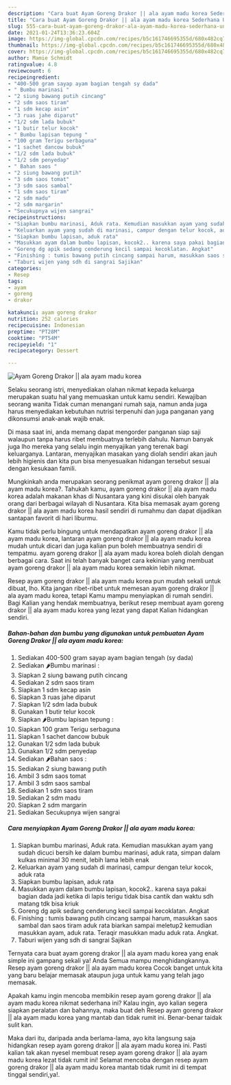 ```yaml
---
description: "Cara buat Ayam Goreng Drakor || ala ayam madu korea Sederhana Untuk Jualan"
title: "Cara buat Ayam Goreng Drakor || ala ayam madu korea Sederhana Untuk Jualan"
slug: 555-cara-buat-ayam-goreng-drakor-ala-ayam-madu-korea-sederhana-untuk-jualan
date: 2021-01-24T13:36:23.604Z
image: https://img-global.cpcdn.com/recipes/b5c161746695355d/680x482cq70/ayam-goreng-drakor-ala-ayam-madu-korea-foto-resep-utama.jpg
thumbnail: https://img-global.cpcdn.com/recipes/b5c161746695355d/680x482cq70/ayam-goreng-drakor-ala-ayam-madu-korea-foto-resep-utama.jpg
cover: https://img-global.cpcdn.com/recipes/b5c161746695355d/680x482cq70/ayam-goreng-drakor-ala-ayam-madu-korea-foto-resep-utama.jpg
author: Mamie Schmidt
ratingvalue: 4.8
reviewcount: 6
recipeingredient:
- "400-500 gram sayap ayam bagian tengah sy dada"
- " Bumbu marinasi "
- "2 siung bawang putih cincang"
- "2 sdm saos tiram"
- "1 sdm kecap asin"
- "3 ruas jahe diparut"
- "1/2 sdm lada bubuk"
- "1 butir telur kocok"
- " Bumbu lapisan tepung "
- "100 gram Terigu serbaguna"
- "1 sachet dancow bubuk"
- "1/2 sdm lada bubuk"
- "1/2 sdm penyedap"
- " Bahan saos "
- "2 siung bawang putih"
- "3 sdm saos tomat"
- "3 sdm saos sambal"
- "1 sdm saos tiram"
- "2 sdm madu"
- "2 sdm margarin"
- "Secukupnya wijen sangrai"
recipeinstructions:
- "Siapkan bumbu marinasi, Aduk rata. Kemudian masukkan ayam yang sudah dicuci bersih ke dalam bumbu marinasi, aduk rata, simpan dalam kulkas minimal 30 menit, lebih lama lebih enak"
- "Keluarkan ayam yang sudah di marinasi, campur dengan telur kocok, aduk rata"
- "Siapkan bumbu lapisan, aduk rata"
- "Masukkan ayam dalam bumbu lapisan, kocok2.. karena saya pakai bagian dada jadi ketika di lapis terigu tidak bisa cantik dan waktu sdh matang tdk bisa kriuk"
- "Goreng dg apik sedang cenderung kecil sampai kecoklatan. Angkat"
- "Finishing : tumis bawang putih cincang sampai harum, masukkan saos sambal dan saos tiram aduk rata biarkan sampai meletup2 kemudian masukkan ayam, aduk rata. Teraqir masukkan madu aduk rata. Angkat."
- "Taburi wijen yang sdh di sangrai Sajikan"
categories:
- Resep
tags:
- ayam
- goreng
- drakor

katakunci: ayam goreng drakor 
nutrition: 252 calories
recipecuisine: Indonesian
preptime: "PT28M"
cooktime: "PT54M"
recipeyield: "1"
recipecategory: Dessert

---
```



![Ayam Goreng Drakor || ala ayam madu korea](https://img-global.cpcdn.com/recipes/b5c161746695355d/680x482cq70/ayam-goreng-drakor-ala-ayam-madu-korea-foto-resep-utama.jpg)

Selaku seorang istri, menyediakan olahan nikmat kepada keluarga merupakan suatu hal yang memuaskan untuk kamu sendiri. Kewajiban seorang  wanita Tidak cuman menangani rumah saja, namun anda juga harus menyediakan kebutuhan nutrisi terpenuhi dan juga panganan yang dikonsumsi anak-anak wajib enak.

Di masa  saat ini, anda memang dapat mengorder panganan siap saji walaupun tanpa harus ribet membuatnya terlebih dahulu. Namun banyak juga lho mereka yang selalu ingin menyajikan yang terenak bagi keluarganya. Lantaran, menyajikan masakan yang diolah sendiri akan jauh lebih higienis dan kita pun bisa menyesuaikan hidangan tersebut sesuai dengan kesukaan famili. 



Mungkinkah anda merupakan seorang penikmat ayam goreng drakor || ala ayam madu korea?. Tahukah kamu, ayam goreng drakor || ala ayam madu korea adalah makanan khas di Nusantara yang kini disukai oleh banyak orang dari berbagai wilayah di Nusantara. Kita bisa memasak ayam goreng drakor || ala ayam madu korea hasil sendiri di rumahmu dan dapat dijadikan santapan favorit di hari liburmu.

Kamu tidak perlu bingung untuk mendapatkan ayam goreng drakor || ala ayam madu korea, lantaran ayam goreng drakor || ala ayam madu korea mudah untuk dicari dan juga kalian pun boleh membuatnya sendiri di tempatmu. ayam goreng drakor || ala ayam madu korea boleh diolah dengan berbagai cara. Saat ini telah banyak banget cara kekinian yang membuat ayam goreng drakor || ala ayam madu korea semakin lebih nikmat.

Resep ayam goreng drakor || ala ayam madu korea pun mudah sekali untuk dibuat, lho. Kita jangan ribet-ribet untuk memesan ayam goreng drakor || ala ayam madu korea, tetapi Kamu mampu menyiapkan di rumah sendiri. Bagi Kalian yang hendak membuatnya, berikut resep membuat ayam goreng drakor || ala ayam madu korea yang lezat yang dapat Kalian hidangkan sendiri.

<!--inarticleads1-->

##### Bahan-bahan dan bumbu yang digunakan untuk pembuatan Ayam Goreng Drakor || ala ayam madu korea:

1. Sediakan 400-500 gram sayap ayam bagian tengah (sy dada)
1. Sediakan  🌶️Bumbu marinasi :
1. Siapkan 2 siung bawang putih cincang
1. Sediakan 2 sdm saos tiram
1. Siapkan 1 sdm kecap asin
1. Siapkan 3 ruas jahe diparut
1. Siapkan 1/2 sdm lada bubuk
1. Gunakan 1 butir telur kocok
1. Siapkan  🌶️Bumbu lapisan tepung :
1. Siapkan 100 gram Terigu serbaguna
1. Siapkan 1 sachet dancow bubuk
1. Gunakan 1/2 sdm lada bubuk
1. Gunakan 1/2 sdm penyedap
1. Sediakan  🌶️Bahan saos :
1. Sediakan 2 siung bawang putih
1. Ambil 3 sdm saos tomat
1. Ambil 3 sdm saos sambal
1. Sediakan 1 sdm saos tiram
1. Sediakan 2 sdm madu
1. Siapkan 2 sdm margarin
1. Sediakan Secukupnya wijen sangrai




<!--inarticleads2-->

##### Cara menyiapkan Ayam Goreng Drakor || ala ayam madu korea:

1. Siapkan bumbu marinasi, Aduk rata. Kemudian masukkan ayam yang sudah dicuci bersih ke dalam bumbu marinasi, aduk rata, simpan dalam kulkas minimal 30 menit, lebih lama lebih enak
1. Keluarkan ayam yang sudah di marinasi, campur dengan telur kocok, aduk rata
1. Siapkan bumbu lapisan, aduk rata
1. Masukkan ayam dalam bumbu lapisan, kocok2.. karena saya pakai bagian dada jadi ketika di lapis terigu tidak bisa cantik dan waktu sdh matang tdk bisa kriuk
1. Goreng dg apik sedang cenderung kecil sampai kecoklatan. Angkat
1. Finishing : tumis bawang putih cincang sampai harum, masukkan saos sambal dan saos tiram aduk rata biarkan sampai meletup2 kemudian masukkan ayam, aduk rata. Teraqir masukkan madu aduk rata. Angkat.
1. Taburi wijen yang sdh di sangrai Sajikan




Ternyata cara buat ayam goreng drakor || ala ayam madu korea yang enak simple ini gampang sekali ya! Anda Semua mampu menghidangkannya. Resep ayam goreng drakor || ala ayam madu korea Cocok banget untuk kita yang baru belajar memasak ataupun juga untuk kamu yang telah jago memasak.

Apakah kamu ingin mencoba membikin resep ayam goreng drakor || ala ayam madu korea nikmat sederhana ini? Kalau ingin, ayo kalian segera siapkan peralatan dan bahannya, maka buat deh Resep ayam goreng drakor || ala ayam madu korea yang mantab dan tidak rumit ini. Benar-benar taidak sulit kan. 

Maka dari itu, daripada anda berlama-lama, ayo kita langsung saja hidangkan resep ayam goreng drakor || ala ayam madu korea ini. Pasti kalian tak akan nyesel membuat resep ayam goreng drakor || ala ayam madu korea lezat tidak rumit ini! Selamat mencoba dengan resep ayam goreng drakor || ala ayam madu korea mantab tidak rumit ini di tempat tinggal sendiri,ya!.

